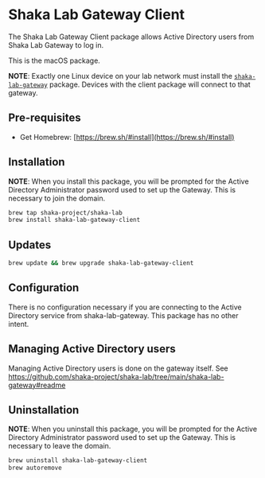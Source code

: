# Shaka Lab Gateway Client

The Shaka Lab Gateway Client package allows Active Directory users from Shaka
Lab Gateway to log in.

This is the macOS package.

**NOTE**: Exactly one Linux device on your lab network must install the
[`shaka-lab-gateway`](https://github.com/shaka-project/shaka-lab/tree/main/shaka-lab-gateway#readme)
package.  Devices with the client package will connect to that gateway.

## Pre-requisites

 - Get Homebrew: [https://brew.sh/#install](https://brew.sh/#install)

## Installation

**NOTE**: When you install this package, you will be prompted for the Active
Directory Administrator password used to set up the Gateway.  This is necessary
to join the domain.

```sh
brew tap shaka-project/shaka-lab
brew install shaka-lab-gateway-client
```

## Updates

```sh
brew update && brew upgrade shaka-lab-gateway-client
```

## Configuration

There is no configuration necessary if you are connecting to the Active
Directory service from shaka-lab-gateway.  This package has no other intent.

## Managing Active Directory users

Managing Active Directory users is done on the gateway itself.  See
https://github.com/shaka-project/shaka-lab/tree/main/shaka-lab-gateway#readme

## Uninstallation

**NOTE**: When you uninstall this package, you will be prompted for the Active
Directory Administrator password used to set up the Gateway.  This is necessary
to leave the domain.

```sh
brew uninstall shaka-lab-gateway-client
brew autoremove
```
